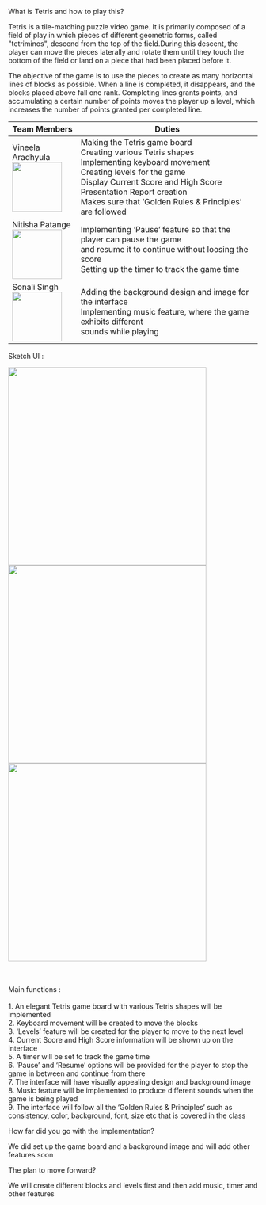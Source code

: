 What is Tetris and how to play this?

Tetris is a tile-matching puzzle video game. It is primarily composed of a field of play in which pieces of different geometric forms, called "tetriminos", descend from the top of the field.During this descent, the player can move the pieces laterally and rotate them until they touch the bottom of the field or land on a piece that had been placed before it. 

The objective of the game is to use the pieces to create as many horizontal lines of blocks as possible. When a line is completed, it disappears, and the blocks placed above fall one rank. Completing lines grants points, and accumulating a certain number of points moves the player up a level, which increases the number of points granted per completed line.




| Team Members      | Duties                                                                                                                                                                                                                                                                                                                                                                                                                                                                        |
|-------------------|-------------------------------------------------------------------------------------------------------------------------------------------------------------------------------------------------------------------------------------------------------------------------------------------------------------------------------------------------------------------------------------------------------------------------------------------------------------------------------|
| Vineela Aradhyula <br><img src="https://user-images.githubusercontent.com/58001098/69386331-f80de580-0c87-11ea-9ef6-67ca9ca6e530.jpg" width="100"> | Making the Tetris game board<br>Creating various Tetris shapes<br>Implementing keyboard movement<br>Creating levels for the game<br>Display Current Score and High Score<br>Presentation Report creation<br>Makes sure that ‘Golden Rules & Principles’ are followed |
| Nitisha Patange  <br><img src="https://user-images.githubusercontent.com/58001098/69386759-1fb17d80-0c89-11ea-851f-673eed82470f.jpeg" width="100">  | Implementing ‘Pause’ feature so that the player can pause the game <br>and resume it to continue without loosing the score<br>Setting up the timer to track the game time                                                                                                                                                                                                                                                                                             |
| Sonali Singh  <br><img src="https://user-images.githubusercontent.com/58001098/69386855-6ef7ae00-0c89-11ea-87a4-2224ca63051f.jpeg" width="100">    | Adding the background design and image for the interface<br>Implementing music feature, where the game exhibits different <br>sounds while playing                                                                                                                                                                                                                                                                                                                    |                                                                    |

Sketch UI :

<img src="https://user-images.githubusercontent.com/58001098/69388267-e7606e00-0c8d-11ea-9153-b450e0bb1ca0.png" width="400"> <img src="https://user-images.githubusercontent.com/58001098/69388390-5342d680-0c8e-11ea-9fc9-6648081993dd.png" width="400">
<img src="https://user-images.githubusercontent.com/58001098/69388470-8be2b000-0c8e-11ea-9db6-d11fa8104dd9.png" width="400">

<br><br>Main functions :
<br>
<br>1. An elegant  Tetris game board with various Tetris shapes will be implemented
<br>2. Keyboard movement will be created to move the blocks
<br>3. ‘Levels’ feature will be created for the player to move to the next level
<br>4. Current Score and High Score information will be shown up on the interface
<br>5. A timer will be set to track the game time
<br>6. ‘Pause’ and ‘Resume’ options will be provided for the player to stop the game in between and continue from there
<br>7. The interface will have visually appealing design and background image
<br>8. Music feature will be implemented to produce different sounds when the game is being played
<br>9. The interface will follow all the ‘Golden Rules & Principles’ such as consistency, color, background, font, size etc that is covered in the class


How far did you go with the implementation?

We did set up the game board and a background image and will add other features soon

The plan to move forward?

We will create different blocks and levels first and then add music, timer and other features


